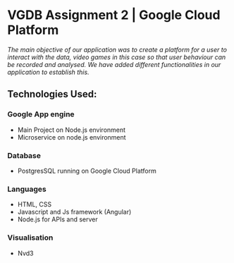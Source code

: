 # VGDB Assignment 2 | Google Cloud Platform

*The main objective of our application was to create a platform for a user to interact with the data, video games in this case so that user behaviour can be recorded and analysed. We have added different functionalities in our application to establish this.*


## Technologies Used: 
 
### Google App engine 
 
- Main Project on Node.js environment 
- Microservice on node.js environment 
 
### Database 
 
- PostgresSQL running on Google Cloud Platform  
 
### Languages 
 
- HTML, CSS
- Javascript and Js framework (Angular) 
- Node.js for APIs and server 
 
### Visualisation 
 
- Nvd3

